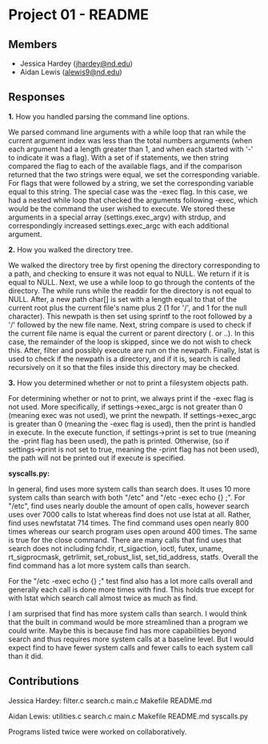 Project 01 - README
===================

Members
-------

- Jessica Hardey (jhardey@nd.edu)
- Aidan Lewis (alewis9@nd.edu)

Responses
---------

**1.** How you handled parsing the command line options.

We parsed command line arguments with a while loop that ran while the current argument index was less than the total numbers arguments (when each argument had a length greater than 1, and when each started with '-' to indicate it was a flag). With a set of if statements, we then string compared the flag to each of the available flags, and if the comparison returned that the two strings were equal, we set the corresponding variable. For flags that were followed by a string, we set the corresponding variable equal to this string. The special case was the -exec flag. In this case, we had a nested while loop that checked the arguments following -exec, which would be the command the user wished to execute. We stored these arguments in a special array (settings.exec_argv) with strdup, and correspondingly increased settings.exec_argc with each additional argument.  

**2.** How you walked the directory tree.

We walked the directory tree by first opening the directory corresponding to a path, and checking to ensure it was not equal to NULL. We return if it is equal to NULL. Next, we use a while loop to go through the contents of the directory. The while runs while the readdir for the directory is not equal to NULL. After, a new path char[] is set with a length equal to that of the current root plus the current file's name plus 2 (1 for '/', and 1 for the null character). This newpath is then set using sprintf to the root followed by a '/' followed by the new file name. Next, string compare is used to check if the current file name is equal the current or parent directory (. or ..). In this case, the remainder of the loop is skipped, since we do not wish to check this. After, filter and possibly execute are run on the newpath. Finally, lstat is used to check if the newpath is a directory, and if it is, search is called recursively on it so that the files inside this directory may be checked.

**3.** How you determined whether or not to print a filesystem objects path.

For determining whether or not to print, we always print if the -exec flag is not used. More specifically, if settings->exec_argc is not greater than 0 (meaning exec was not used), we print the newpath. If settings->exec_argc is greater than 0 (meaning the -exec flag is used), then the print is handled in execute. In the execute function, if settings->print is set to true (meaning the -print flag has been used), the path is printed. Otherwise, (so if settings->print is not set to true, meaning the -print flag has not been used), the path will not be printed out if execute is specified.

**syscalls.py:**

In general, find uses more system calls than search does. It uses 10 more system calls than search with both "/etc" and "/etc -exec echo \{\} ;". For "/etc", find uses nearly double the amount of open calls, however search uses over 7000 calls to lstat whereas find does not use lstat at all. Rather, find uses newfstatat 714 times. The find command uses open nearly 800 times whereas our search program uses open around 400 times. The same is true for the close command. There are many calls that find uses that search does not including fchdir, rt_sigaction, ioctl, futex, uname, rt_sigprocmask, getrlimit, set_robust_list, set_tid_address, statfs. Overall the find command has a lot more system calls than search. 

For the "/etc -exec echo \{\} \;" test find also has a lot more calls overall and generally each call is done more times with find. This holds true except for with lstat which search call almost twice as much as find.

I am surprised that find has more system calls than search. I would think that the built in command would be more streamlined than a program we could write. Maybe this is because find has more capabilities beyond search and thus requires more system calls at a baseline level. But I would expect find to have fewer system calls and fewer calls to each system call than it did.

Contributions
-------------

Jessica Hardey:
  filter.c search.c main.c Makefile README.md

Aidan Lewis:
  utilities.c search.c main.c Makefile README.md syscalls.py

Programs listed twice were worked on collaboratively.

